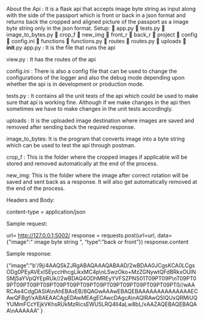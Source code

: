 About the Api : 
It is a flask api that accepts image byte string as input along with the side of the passport which is front or back  in a json format and returns back the cropped and aligned picture of the passport as a image byte string only in the json format.
Setup:
 app.py
 tests.py
 image_to_bytes.py
 crop_f
 new_img
 front_r
 back_r
  project
	 config
		 config.ini
	 functions
		 functions.py
	 routes
		 routes.py
	 uploads
	 __init__.py
app.py : It is the file that runs the api

view.py : It has the routes of the api

config.ini : There is also a config file that can be used to change the
configurations of the logger and also the debug mode depending upon 
whether the api is in development or production mode.

tests.py : It contains all the unit tests of the api which could 
be used to make sure that api is working fine. Although if we make changes in the api then sometimes we have to make changes in the unit tests accordingly.

uploads : It is the uploaded image destination where images are saved and removed after sending back the required response.

image_to_bytes: It is the program that converts image into a byte string which can be used to test the api through postman.

crop_f : This is the folder where the cropped images if applicable will be stored and removed automatically at the end of the process.

new_img: This is the folder where the image after correct rotation will be saved and sent back as a response. It will also get automatically removed at the end of the process.


Headers and Body: 

content-type = application/json

Sample request:

url= http://127.0.0.1:5002/
response = requests.post(url=url, data={"image":" image byte string ", “type”:”back or front”})
response.content

Sample response:

{“image”:"b'/9j/4AAQSkZJRgABAQAAAQABAAD/2wBDAA0JCgsKCA0LCgsODg0PEyAVExISEyccHhcgLikxMC4p\nLSwzOko+MzZGNywtQFdBRkxOUlNSMj5aYVpQYEpRUk//2wBDAQ4ODhMREyYVFSZPNS01T09PT09P\nT09PT09PT09PT09PT09PT09PT09PT09PT09PT09PT09PT09PT09PT09PT0//wAARCAe4CdgDASIA\nAhEBAxEB/8QAGwAAAwEBAQEBAAAAAAAAAAAAAAECAwQFBgf/xABAEAACAgEDAwMEAgECAwcDAgcA\nAQIRAwQSIQUxQRMiUQYUMmFCcYEjkVKhsRUkMzRicsEWU5LRQ4Il4aLw8bL/xAAZAQEBAQEBAQAA\nAAAAAA” }


